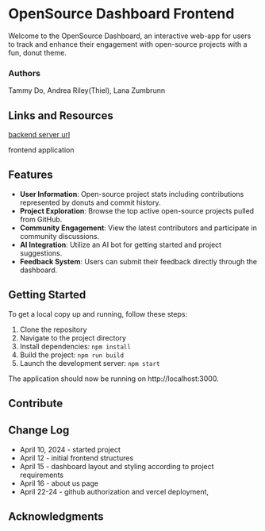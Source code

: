 # OpenSource Dashboard Frontend

Welcome to the OpenSource Dashboard, an interactive web-app for users to track and enhance their engagement with open-source projects with a fun, donut theme. 

### Authors
Tammy Do, Andrea Riley(Thiel), Lana Zumbrunn


## Links and Resources

[backend server url](https://osd-backend.vercel.app/)

frontend application

## Features

- **User Information**: Open-source project stats including contributions represented by donuts and commit history.
- **Project Exploration**: Browse the top active open-source projects pulled from GitHub.
- **Community Engagement**: View the latest contributors and participate in community discussions.
- **AI Integration**: Utilize an AI bot for getting started and project suggestions.
- **Feedback System**: Users can submit their feedback directly through the dashboard.

## Getting Started
To get a local copy up and running, follow these steps:

1. Clone the repository
2. Navigate to the project directory
3. Install dependencies:
`npm install`
4. Build the project:
`npm run build`
5. Launch the development server:
`npm start`

The application should now be running on http://localhost:3000.


## Contribute



## Change Log
- April 10, 2024 - started project
- April 12 - initial frontend structures
- April 15 - dashboard layout and styling according to project requirements
- April 16 - about us page
- April 22-24 - github authorization and vercel deployment, 



## Acknowledgments 